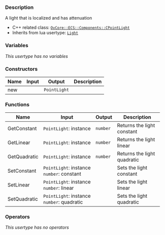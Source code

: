 ### Description
A light that is localized and has attenuation

- C++ related class: [`OvCore::ECS::Components::CPointLight`](https://github.com/adriengivry/Overload/blob/develop/Sources/Overload/OvCore/include/OvCore/ECS/Components/CPointLight.h)
- Inherits from lua usertype: [`Light`](Light)

### Variables
_This usertype has no variables_

### Constructors
|Name|Input|Output|Description|
|-|-|-|-|
|new||`PointLight`||

### Functions
|Name|Input|Output|Description|
|-|-|-|-|
|GetConstant|`PointLight`:&nbsp;instance<br>|`number`|Returns the light constant|
|GetLinear|`PointLight`:&nbsp;instance<br>|`number`|Returns the light linear|
|GetQuadratic|`PointLight`:&nbsp;instance<br>|`number`|Returns the light quadratic|
|SetConstant|`PointLight`:&nbsp;instance<br>`number`:&nbsp;constant<br>||Sets the light constant|
|SetLinear|`PointLight`:&nbsp;instance<br>`number`:&nbsp;linear<br>||Sets the light linear|
|SetQuadratic|`PointLight`:&nbsp;instance<br>`number`:&nbsp;quadratic<br>||Sets the light quadratic|

### Operators
_This usertype has no operators_
